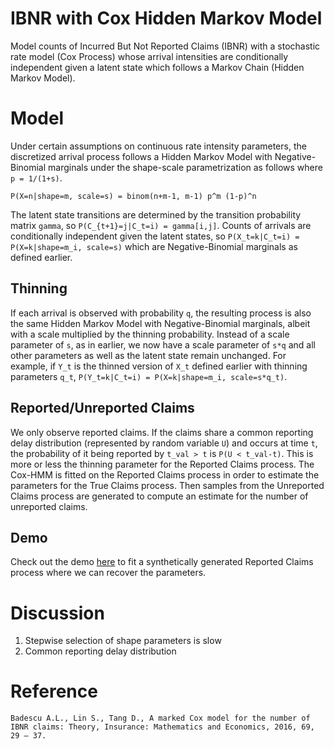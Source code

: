 # IBNR with Cox Hidden Markov Model

Model counts of Incurred But Not Reported Claims (IBNR) with a stochastic rate model (Cox Process) whose arrival intensities are conditionally independent given a latent state which follows a Markov Chain (Hidden Markov Model).


# Model

Under certain assumptions on continuous rate intensity parameters, the discretized arrival process follows a Hidden Markov Model with Negative-Binomial marginals under the shape-scale parametrization as follows where `p = 1/(1+s)`.
```
P(X=n|shape=m, scale=s) = binom(n+m-1, m-1) p^m (1-p)^n
```

The latent state transitions are determined by the transition probability matrix `gamma`, so `P(C_{t+1}=j|C_t=i) = gamma[i,j]`. 
Counts of arrivals are conditionally independent given the latent states, so `P(X_t=k|C_t=i) = P(X=k|shape=m_i, scale=s)` which are Negative-Binomial marginals as defined earlier.

## Thinning

If each arrival is observed with probability `q`, the resulting process is also the same Hidden Markov Model with Negative-Binomial marginals, albeit with a scale multiplied by the thinning probability.
Instead of a scale parameter of `s`, as in earlier, we now have a scale parameter of `s*q` and all other parameters as well as the latent state remain unchanged.
For example, if `Y_t` is the thinned version of `X_t` defined earlier with thinning parameters `q_t`, `P(Y_t=k|C_t=i) = P(X=k|shape=m_i, scale=s*q_t)`.

## Reported/Unreported Claims

We only observe reported claims.
If the claims share a common reporting delay distribution (represented by random variable `U`) and occurs at time `t`, the probability of it being reported by `t_val > t` is `P(U < t_val-t)`. 
This is more or less the thinning parameter for the Reported Claims process.
The Cox-HMM is fitted on the Reported Claims process in order to estimate the parameters for the True Claims process.
Then samples from the Unreported Claims process are generated to compute an estimate for the number of unreported claims.

## Demo

Check out the demo [here](https://github.com/tianle91/ibnr-coxhmm/blob/master/fitting.ipynb) to fit a synthetically generated Reported Claims process where we can recover the parameters.

# Discussion

1. Stepwise selection of shape parameters is slow
2. Common reporting delay distribution

# Reference

```
Badescu A.L., Lin S., Tang D., A marked Cox model for the number of IBNR claims: Theory, Insurance: Mathematics and Economics, 2016, 69, 29 – 37.
```

